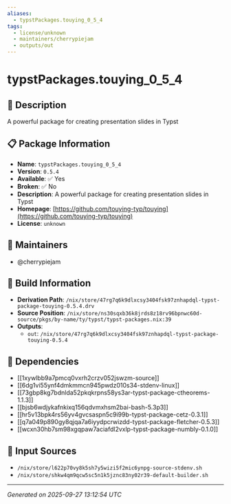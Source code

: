 ```yaml
---
aliases:
  - typstPackages.touying_0_5_4
tags:
  - license/unknown
  - maintainers/cherrypiejam
  - outputs/out
---
```


# typstPackages.touying_0_5_4

## 📝 Description

A powerful package for creating presentation slides in Typst

## 📋 Package Information

- **Name**: `typstPackages.touying_0_5_4`
- **Version**: `0.5.4`
- **Available**: ✅ Yes
- **Broken**: ✅ No
- **Description**: A powerful package for creating presentation slides in Typst
- **Homepage**: [https://github.com/touying-typ/touying](https://github.com/touying-typ/touying)
- **License**: `unknown`
## 👥 Maintainers

- @cherrypiejam


## 🔧 Build Information

- **Derivation Path**: `/nix/store/47rg7q6k9dlxcsy3404fsk97znhapdql-typst-package-touying-0.5.4.drv`
- **Source Position**: `/nix/store/ns30sqxb36k8jrds8z18rv96bpnwc60d-source/pkgs/by-name/ty/typst/typst-packages.nix:39`
- **Outputs**:
  - `out`:  `/nix/store/47rg7q6k9dlxcsy3404fsk97znhapdql-typst-package-touying-0.5.4`

## 🔗 Dependencies

- [[1xywlbb9a7pmcq0vxrh2crzv052jswzm-source]]
- [[6dg1vi55ynf4dmkmmcn945pwdz010s34-stdenv-linux]]
- [[73gbp8kg7bdnlda52pkqkrpns58ys3ar-typst-package-ctheorems-1.1.3]]
- [[bjsb6wdjykafnkixq156qdvmxhsm2bai-bash-5.3p3]]
- [[hr5v13bpk4rs56yv4gvcsaspn5c9i99b-typst-package-cetz-0.3.1]]
- [[q7a049p890gy8qjqa7a6iyydpcrwizdd-typst-package-fletcher-0.5.3]]
- [[wcxn30hb7sm98xgqpaw7aciafdl2vxlp-typst-package-numbly-0.1.0]]

## 📁 Input Sources

- `/nix/store/l622p70vy8k5sh7y5wizi5f2mic6ynpg-source-stdenv.sh`
- `/nix/store/shkw4qm9qcw5sc5n1k5jznc83ny02r39-default-builder.sh`

---
*Generated on 2025-09-27 13:12:54 UTC*
